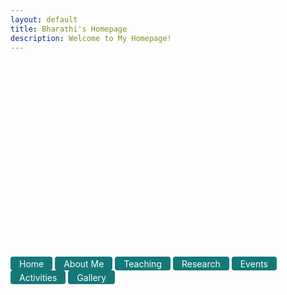 ```yaml
---
layout: default
title: Bharathi's Homepage
description: Welcome to My Homepage!
---
```



<br/><br/><br/><br/>


<span style="font-size: 40px, margin-right: 20px; color: white;  font-family: 'Dancing Script', cursive; "> <b> Hi... I'm Bharathi Thiruvengadam (பாரதி திருவேங்கடம்)...</b> </span>

<br/><br/><br/> <br/><br/><br/><br/><br/><br/><br/><br/>


<a href="index" class="btn" style="display: inline-block; padding: 2.5px 14px; background-color: #157878; color: white; text-decoration: none; border-radius: 4px;">Home</a>  <a href="aboutme" target="_blank" class="btn" style="display: inline-block; padding: 2.5px 14px; background-color: #157878; color: white; text-decoration: none; border-radius: 4px;">About Me</a> <a href="teaching" target="_blank" class="btn" style="display: inline-block; padding: 2.5px 14px; background-color: #157878; color: white; text-decoration: none; border-radius: 4px;">Teaching</a>  <a href="research" target="_blank" class="btn" style="display: inline-block; padding: 2.5px 14px; background-color: #157878; color: white; text-decoration: none; border-radius: 4px;">Research</a>  <a href="event" target="_blank" class="btn" style="display: inline-block; padding: 2.5px 14px; background-color: #157878; color: white; text-decoration: none; border-radius: 4px;">Events</a>  <a href="activities" target="_blank" class="btn" style="display: inline-block; padding: 2.5px 14px; background-color: #157878; color: white; text-decoration: none; border-radius: 4px;">Activities</a> <a href="gallery" target="_blank" class="btn" style="display: inline-block; padding: 2.5px 14px; background-color: #157878; color: white; text-decoration: none; border-radius: 4px;">Gallery</a> 

<br/> 

<style>
body {
    background-image: URL('Backpho.png');
    background-size: cover;
    background-repeat: no-repeat;
    background-attachment: fixed;
    background-position: center below;
}
</style>
<style>
    .page-header {
        height: 150px; /* Example height */
        padding: 10px;
    }
</style>
